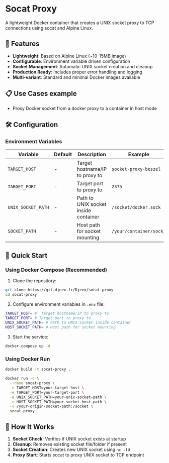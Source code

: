 # Socat Proxy

A lightweight Docker container that creates a UNIX socket proxy to TCP connections using socat and Alpine Linux.

## 🚀 Features

- **Lightweight**: Based on Alpine Linux (~10-15MB image)
- **Configurable**: Environment variable driven configuration
- **Socket Management**: Automatic UNIX socket creation and cleanup
- **Production Ready**: Includes proper error handling and logging
- **Multi-variant**: Standard and minimal Docker images available

## 📋 Use Cases example

- Proxy Docker socket from a docker proxy to a container in host mode

## 🛠️ Configuration

### Environment Variables

| Variable | Default | Description | Example |
|----------|---------|-------------|---------|
| `TARGET_HOST` | - | Target hostname/IP to proxy to | `socket-proxy-beszel` |
| `TARGET_PORT` | - | Target port to proxy to | `2375` |
| `UNIX_SOCKET_PATH` | - | Path to UNIX socket inside container | `/socket/docker.sock` |
| `SOCKET_PATH` | - | Host path for socket mounting | `/your/container/sock/` |

## 🚢 Quick Start

### Using Docker Compose (Recommended)

1. Clone the repository:
```bash
git clone https://git.djeex.fr/Djeex/socat-proxy
cd socat-proxy
```

2. Configure environment variables in `.env` file:
```bash
TARGET_HOST= #  Target hostname/IP to proxy to
TARGET_PORT= # Target port to proxy to
UNIX_SOCKET_PATH= # Path to UNIX socket inside container
HOST_SOCKET_PATH= # Host path for socket mounting
```

3. Start the service:
```bash
docker-compose up -d
```

### Using Docker Run

```bash
docker build -t socat-proxy .

docker run -d \
  --name socat-proxy \
  -e TARGET_HOST=your-target-host \
  -e TARGET_PORT=your-target-port \
  -e UNIX_SOCKET_PATH=your-unix-socket-path \
  -e HOST_SOCKET_PATH=your-socket-host-path \
  -v /your-origin-socket-path:/socket \
  socat-proxy
```

## 🔧 How It Works

1. **Socket Check**: Verifies if UNIX socket exists at startup
2. **Cleanup**: Removes existing socket file/folder if present
3. **Socket Creation**: Creates new UNIX socket using `nc -lU`
4. **Proxy Start**: Starts socat to proxy UNIX socket to TCP endpoint
